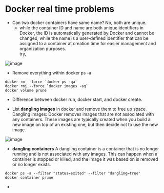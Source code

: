 # Docker real time problems

- Can two docker containers have same name?
No, both are unique.
   - while the container ID and name are both unique identifiers in Docker, the ID is automatically generated by Docker and cannot be changed, 
     while the name is a user-defined identifier that can be assigned to a container at creation time for easier management and organization purposes. </br>
try, </br>

![image](https://user-images.githubusercontent.com/76727343/227730495-04ac3b8c-3f7b-4ca7-88fd-c3b32b63ac5b.png)

- Remove everything within docker ps -a
```
docker rm --force `docker ps -qa`
docker rmi --force `docker images -aq`
docker volume prune
```

- Difference between docker run, docker start, and docker create.

- List **dangling images** in docker and remove them to free up space.
Dangling images: Docker removes images that are not associated with any containers. These images are typically created when you build a new image on top of an existing one, but then decide not to use the new image.

![image](https://user-images.githubusercontent.com/76727343/227731140-e5247d3d-fef4-4a8c-ad14-a65d4fb0adc8.png)


- **dangling containers**
A dangling container is a container that is no longer running and is not associated with any images. This can happen when a container is stopped or killed, and the image it was based on is removed or no longer exists.
```
docker ps -a --filter "status=exited" --filter "dangling=true"
docker container prune
```

- 
